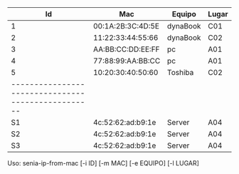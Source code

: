 | Id  |      Mac            | Equipo     |  Lugar   |
|-----|---------------------|------------|----------|
|  1  |  00:1A:2B:3C:4D:5E  |  dynaBook  |  C01     |
|  2  |  11:22:33:44:55:66  |  dynaBook  |  C02     |
|  3  |  AA:BB:CC:DD:EE:FF  |  pc        |  A01     |   
|  4  |  77:88:99:AA:BB:CC  |  pc        |  A01     |
|  5  |  10:20:30:40:50:60  |  Toshiba   |  C02     |
| --------------------------------------------------|
| S1  |  4c:52:62:ad:b9:1e  | Server     |  A04     |
| S2  |  4c:52:62:ad:b9:1e  | Server     |  A04     |
| S3  |  4c:52:62:ad:b9:1e  | Server     |  A04     |



Uso: senia-ip-from-mac [-i ID] [-m MAC] [-e EQUIPO] [-l LUGAR]